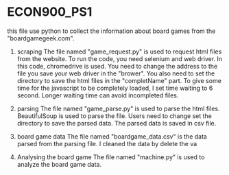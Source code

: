 # ECON900_PS1
this file use python to collect the information about board games from the "boardgamegeek.com".

1. scraping
The file named "game_request.py" is used to request html files from the website.
To run the code, you need selenium and web driver. In this code, chromedrive is used. You need to change the address to the file you save your web driver in the "brower".
You also need to set the directory to save the html files in the "completName" part.
To give some time for the javascript to be completely loaded, I set time waiting to 6 second. Longer waiting time can avoid incompleted files. 

2. parsing
The file named "game_parse.py" is used to parse the html files.
BeautifulSoup is used to parse the file.
Users need to change set the directory to save the parsed data. 
The parsed data is saved in csv file.

3. board game data
The file named "boardgame_data.csv" is the data parsed from the parsing file.
I cleaned the data by delete the va

4. Analysing the board game
The file named "machine.py" is used to analyze the board game data.

